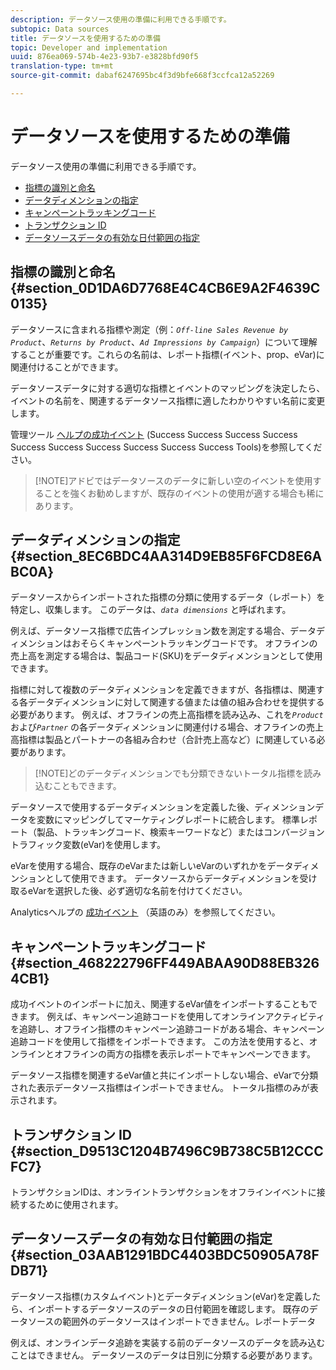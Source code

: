 ```yaml
---
description: データソース使用の準備に利用できる手順です。
subtopic: Data sources
title: データソースを使用するための準備
topic: Developer and implementation
uuid: 876ea069-574b-4e23-93b7-e3828bfd90f5
translation-type: tm+mt
source-git-commit: dabaf6247695bc4f3d9bfe668f3ccfca12a52269

---
```



# データソースを使用するための準備

データソース使用の準備に利用できる手順です。

* [指標の識別と命名](/help/import/c-data-sources/datasrc-preparing.md#section_0D1DA6D7768E4C4CB6E9A2F4639C0135)
* [データディメンションの指定](/help/import/c-data-sources/datasrc-preparing.md#section_8EC6BDC4AA314D9EB85F6FCD8E6ABC0A)
* [キャンペーントラッキングコード](/help/import/c-data-sources/datasrc-preparing.md#section_468222796FF449ABAA90D88EB3264CB1)
* [トランザクション ID](/help/import/c-data-sources/datasrc-preparing.md#section_D9513C1204B7496C9B738C5B12CCCFC7)
* [データソースデータの有効な日付範囲の指定](/help/import/c-data-sources/datasrc-preparing.md#section_03AAB1291BDC4403BDC50905A78FDB71)

## 指標の識別と命名 {#section_0D1DA6D7768E4C4CB6E9A2F4639C0135}

データソースに含まれる指標や測定（例：*`Off-line Sales Revenue by Product`*、*`Returns by Product`*、*`Ad Impressions by Campaign`*）について理解することが重要です。これらの名前は、レポート指標(イベント、prop、eVar)に関連付けることができます。

データソースデータに対する適切な指標とイベントのマッピングを決定したら、イベントの名前を、関連するデータソース指標に適したわかりやすい名前に変更します。

管理ツール [ヘルプの成功イベント](https://marketing.adobe.com/resources/help/ja_JP/reference/success_event.html) (Success Success Success Success Success Success Success Success Success Success Tools)を参照してください。

>[!NOTE]アドビではデータソースのデータに新しい空のイベントを使用することを強くお勧めしますが、既存のイベントの使用が適する場合も稀にあります。

## データディメンションの指定 {#section_8EC6BDC4AA314D9EB85F6FCD8E6ABC0A}

データソースからインポートされた指標の分類に使用するデータ（レポート）を特定し、収集します。 このデータは、*`data dimensions`* と呼ばれます。

例えば、データソース指標で広告インプレッション数を測定する場合、データディメンションはおそらくキャンペーントラッキングコードです。 オフラインの売上高を測定する場合は、製品コード(SKU)をデータディメンションとして使用できます。

指標に対して複数のデータディメンションを定義できますが、各指標は、関連する各データディメンションに対して関連する値または値の組み合わせを提供する必要があります。 例えば、オフラインの売上高指標を読み込み、これを&#x200B;*`Product`* および&#x200B;*`Partner`* の各データディメンションに関連付ける場合、オフラインの売上高指標は製品とパートナーの各組み合わせ（合計売上高など）に関連している必要があります。

>[!NOTE]どのデータディメンションでも分類できないトータル指標を読み込むこともできます。

データソースで使用するデータディメンションを定義した後、ディメンションデータを変数にマッピングしてマーケティングレポートに統合します。 標準レポート（製品、トラッキングコード、検索キーワードなど）またはコンバージョントラフィック変数(eVar)を使用します。

eVarを使用する場合、既存のeVarまたは新しいeVarのいずれかをデータディメンションとして使用できます。 データソースからデータディメンションを受け取るeVarを選択した後、必ず適切な名前を付けてください。

Analyticsヘルプの [成功イベント](https://marketing.adobe.com/resources/help/ja_JP/reference/success_event.html) （英語のみ）を参照してください。

## キャンペーントラッキングコード {#section_468222796FF449ABAA90D88EB3264CB1}

成功イベントのインポートに加え、関連するeVar値をインポートすることもできます。 例えば、キャンペーン追跡コードを使用してオンラインアクティビティを追跡し、オフライン指標のキャンペーン追跡コードがある場合、キャンペーン追跡コードを使用して指標をインポートできます。 この方法を使用すると、オンラインとオフラインの両方の指標を表示レポートでキャンペーンできます。

データソース指標を関連するeVar値と共にインポートしない場合、eVarで分類された表示データソース指標はインポートできません。 トータル指標のみが表示されます。

## トランザクション ID {#section_D9513C1204B7496C9B738C5B12CCCFC7}

トランザクションIDは、オンライントランザクションをオフラインイベントに接続するために使用されます。

## データソースデータの有効な日付範囲の指定 {#section_03AAB1291BDC4403BDC50905A78FDB71}

データソース指標(カスタムイベント)とデータディメンション(eVar)を定義したら、インポートするデータソースのデータの日付範囲を確認します。 既存のデータソースの範囲外のデータソースはインポートできません。レポートデータ

例えば、オンラインデータ追跡を実装する前のデータソースのデータを読み込むことはできません。 データソースのデータは日別に分類する必要があります。
